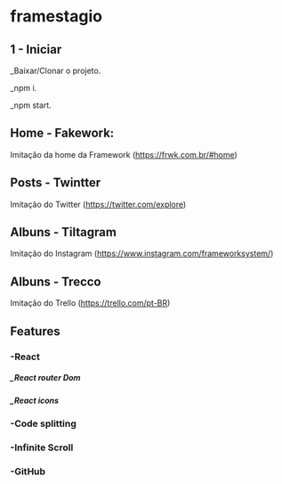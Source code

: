 # framestagio

## 1 - Iniciar

_Baixar/Clonar o projeto.

_npm i.

_npm start.

## Home - Fakework:
Imitação da home da Framework (https://frwk.com.br/#home)

## Posts - Twintter
Imitação do Twitter (https://twitter.com/explore)

## Albuns - Tiltagram
Imitação do Instagram (https://www.instagram.com/frameworksystem/)

## Albuns - Trecco
Imitação do Trello (https://trello.com/pt-BR)

## Features
### -React
##### _React router Dom
##### _React icons

### -Code splitting

### -Infinite Scroll

### -GitHub


